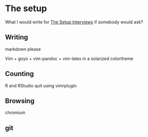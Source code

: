 # The setup

What I would write for [The Setup Interviews](https://usesthis.com/) if somebody would ask?

## Writing

markdown please

Vim + goyo + vim-pandoc + vim-latex
in a solarized colortheme

## Counting

R and RStudio
quit using vimrplugin


## Browsing

chromium


## git
